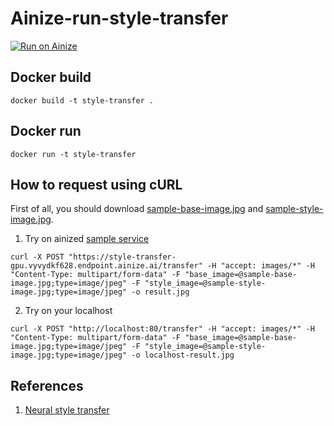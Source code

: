 # Ainize-run-style-transfer

[![Run on Ainize](https://ainize.ai/static/images/run_on_ainize_button.svg)](https://www.ainize.ai/vyvydkf628/style-transfer-gpu)

## Docker build
```
docker build -t style-transfer .
```

## Docker run
```
docker run -t style-transfer
```


## How to request using cURL

First of all, you should download [sample-base-image.jpg](https://github.com/ainize-team/ainize-run-style-transfer/blob/master/images/sample-base-image.jpg) and [sample-style-image.jpg](https://github.com/ainize-team/ainize-run-style-transfer/blob/master/images/sample-style-image.jpg).

1. Try on ainized [sample service](https://www.ainize.ai/vyvydkf628/style-transfer-gpu)
```
curl -X POST "https://style-transfer-gpu.vyvydkf628.endpoint.ainize.ai/transfer" -H "accept: images/*" -H "Content-Type: multipart/form-data" -F "base_image=@sample-base-image.jpg;type=image/jpeg" -F "style_image=@sample-style-image.jpg;type=image/jpeg" -o result.jpg
```

2. Try on your localhost
```
curl -X POST "http://localhost:80/transfer" -H "accept: images/*" -H "Content-Type: multipart/form-data" -F "base_image=@sample-base-image.jpg;type=image/jpeg" -F "style_image=@sample-style-image.jpg;type=image/jpeg" -o localhost-result.jpg
```

## References
1. [Neural style transfer](https://www.tensorflow.org/tutorials/generative/style_transfer)
